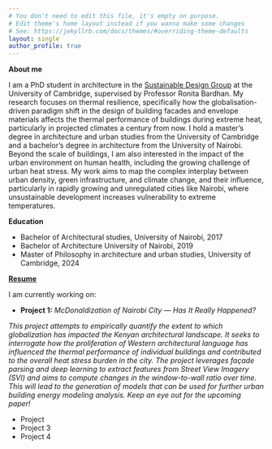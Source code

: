 ```yaml
---
# You don't need to edit this file, it's empty on purpose.
# Edit theme's home layout instead if you wanna make some changes
# See: https://jekyllrb.com/docs/themes/#overriding-theme-defaults
layout: single
author_profile: true
---
```

<style>
/* Page-only font size tweak — adjust 0.9rem / 14px as needed */
main, .content, .page, article, .post {
  font-size: 0.7rem;
  line-height: 1.30;
}

/* Narrower text for author profile if present */
.author-profile, .author-profile p {
  font-size: 0.75rem;
}
</style>

**About me**
<p style="text-align:justify; text-align-last:left justify;">

I am a PhD student in architecture in the <a href="https://www.sustainabledesign.arct.cam.ac.uk" target="_blank" rel="noopener noreferrer">Sustainable Design Group</a> at the University of Cambridge, supervised by Professor Ronita Bardhan. My research focuses on thermal resilience, specifically how the globalisation-driven paradigm shift in the design of building facades and envelope materials affects the thermal performance of buildings during extreme heat, particularly in projected climates a century from now. I hold a master’s degree in architecture and urban studies from the University of Cambridge and a bachelor’s degree in architecture from the University of Nairobi. Beyond the scale of buildings, I am also interested in the impact of the urban environment on human health, including the growing challenge of urban heat stress. My work aims to map the complex interplay  between urban density, green infrastructure, and climate change, and their influence, particularly in rapidly growing and unregulated cities like Nairobi, where unsustainable development increases vulnerability to extreme temperatures.
</p>

<style>
/* Page-only font size tweak — adjust 0.9rem / 14px as needed */
main, .content, .page, article, .post {
  font-size: 0.7rem;
  line-height: 1.30;
}

/* Narrower text for author profile if present */
.author-profile, .author-profile p {
  font-size: 0.75rem;
}
</style>

**Education**
- Bachelor of Architectural studies,  University of Nairobi, 2017
- Bachelor of Architecture University of Nairobi, 2019
- Master of Philosophy in architecture and urban studies, University of Cambridge, 2024

[**Resume**](https://drive.google.com/file/d/1MEEXiGl59vlMqnxSztle1b1Qi4rHOZHx/view)

I am currently working on:
- **Project 1:** *McDonaldization of Nairobi City — Has It Really Happened?*  
  <p style="text-align:justify; text-align-last:left;"> <em>
This project attempts to empirically quantify the extent to which globalization has impacted the Kenyan architectural landscape. It seeks to interrogate how the proliferation of Western architectural language has influenced the thermal performance of individual buildings and contributed to the overall heat stress burden in the city. The project leverages façade parsing and deep learning to extract features from Street View Imagery (SVI) and aims to compute changes in the window-to-wall ratio over time. This will lead to the generation of models that can be used for further urban building energy modeling analysis. Keep an eye out for the upcoming paper!
</em>
- Project 
- Project 3
- Project 4
